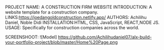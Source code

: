 PROJECT NAME: A CONSTRUCTION FIRM WEBSITE
INTRODUCTION: A website template for a construction company. 
LINKS:https://joedangoldconstruction.netlify.app/
AUTHORS: Achilihu Daniel, Noble Didi
INSTALLATION:HTML, CSS, JavaScript, REACT,NODE JS.
USAGE: Specifically for construction companies across the world.

SCREENSHOOT: ![Model] https://github.com/Achilihudaniel07/alx-build-your-portfolio-project/blob/master/Home%20Page.png
